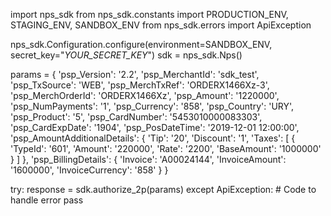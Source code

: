 import nps_sdk
from nps_sdk.constants import PRODUCTION_ENV, STAGING_ENV, SANDBOX_ENV
from nps_sdk.errors import ApiException

nps_sdk.Configuration.configure(environment=SANDBOX_ENV,
                            secret_key="_YOUR_SECRET_KEY_")
sdk = nps_sdk.Nps()

params = {
    'psp_Version': '2.2',
    'psp_MerchantId': 'sdk_test',
    'psp_TxSource': 'WEB',
    'psp_MerchTxRef': 'ORDERX1466Xz-3',
    'psp_MerchOrderId': 'ORDERX1466Xz',
    'psp_Amount': '1220000',
    'psp_NumPayments': '1',
    'psp_Currency': '858',
    'psp_Country': 'URY',
    'psp_Product': '5',
    'psp_CardNumber': '5453010000083303',
    'psp_CardExpDate': '1904',
    'psp_PosDateTime': '2019-12-01 12:00:00',
    'psp_AmountAdditionalDetails': {
        'Tip': '20',
        'Discount': '1',
        'Taxes': [
            {
                'TypeId': '601',
                'Amount': '220000',
                'Rate': '2200',
                'BaseAmount': '1000000'
            }
        ]
    },
    'psp_BillingDetails': {
        'Invoice': 'A00024144',
        'InvoiceAmount': '1600000',
        'InvoiceCurrency': '858'
    }
}

try: 
    response = sdk.authorize_2p(params) 
except ApiException: 
    # Code to handle error 
    pass 
